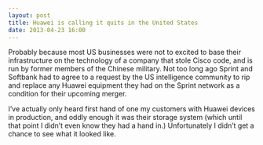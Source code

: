 ```yaml
---
layout: post
title: Huawei is calling it quits in the United States
date: 2013-04-23 16:00
---
```



Probably because most US businesses were not to excited to base their infrastructure on the technology of a company that stole Cisco code, and is run by former members of the Chinese military. Not too long ago Sprint and Softbank had to agree to a request by the US intelligence community to rip and replace any Huawei equipment they had on the Sprint network as a condition for their upcoming merger.

I’ve actually only heard first hand of one my customers with Huawei devices in production, and oddly enough it was their storage system (which until that point I didn’t even know they had a hand in.) Unfortunately I didn’t get a chance to see what it looked like.
